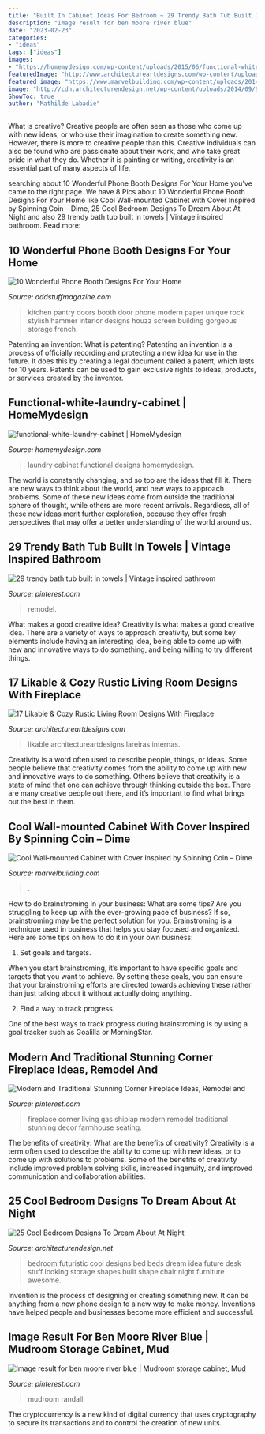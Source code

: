 ```yaml
---
title: "Built In Cabinet Ideas For Bedroom ~ 29 Trendy Bath Tub Built In Towels"
description: "Image result for ben moore river blue"
date: "2023-02-23"
categories:
- "ideas"
tags: ["ideas"]
images:
- "https://homemydesign.com/wp-content/uploads/2015/06/functional-white-laundry-cabinet.jpg"
featuredImage: "http://www.architectureartdesigns.com/wp-content/uploads/2014/12/1054.jpg"
featured_image: "https://www.marvelbuilding.com/wp-content/uploads/2014/12/Cool-Wall-mounted-Cabinet-with-Cover-Inspired-by-Spinning-Coin-5.jpg"
image: "http://cdn.architecturendesign.net/wp-content/uploads/2014/09/9-futuristic-bedroom-design-idea.jpg"
ShowToc: true
author: "Mathilde Labadie"
---
```



What is creative?
Creative people are often seen as those who come up with new ideas, or who use their imagination to create something new. However, there is more to creative people than this. Creative individuals can also be found who are passionate about their work, and who take great pride in what they do. Whether it is painting or writing, creativity is an essential part of many aspects of life.

	

		
searching about 10 Wonderful Phone Booth Designs For Your Home you've came to the right page. We have 8 Pics about 10 Wonderful Phone Booth Designs For Your Home like Cool Wall-mounted Cabinet with Cover Inspired by Spinning Coin – Dime, 25 Cool Bedroom Designs To Dream About At Night and also 29 trendy bath tub built in towels | Vintage inspired bathroom. Read more:
		
    
## 10 Wonderful Phone Booth Designs For Your Home

<img loading=lazy src="https://oddstuffmagazine.com/wp-content/uploads/2015/03/pantry-doors-650x868.jpg" onerror="this.onerror=null;this.src='https://tse1.mm.bing.net/th?id=OIP.4ce4POMZja5Bkp5SWKGHLwHaJ4&amp;pid=15.1';" alt="10 Wonderful Phone Booth Designs For Your Home">

_Source: oddstuffmagazine.com_

>kitchen pantry doors booth door phone modern paper unique rock stylish hammer interior designs houzz screen building gorgeous storage french. 

	

Patenting an invention: What is patenting?
Patenting an invention is a process of officially recording and protecting a new idea for use in the future. It does this by creating a legal document called a patent, which lasts for 10 years. Patents can be used to gain exclusive rights to ideas, products, or services created by the inventor.

    
## Functional-white-laundry-cabinet | HomeMydesign

<img loading=lazy src="https://homemydesign.com/wp-content/uploads/2015/06/functional-white-laundry-cabinet.jpg" onerror="this.onerror=null;this.src='https://tse4.mm.bing.net/th?id=OIP.PDPpXwQ1H7phyDZ9cqJRaAHaLH&amp;pid=15.1';" alt="functional-white-laundry-cabinet | HomeMydesign">

_Source: homemydesign.com_

>laundry cabinet functional designs homemydesign. 

	

The world is constantly changing, and so too are the ideas that fill it. There are new ways to think about the world, and new ways to approach problems. Some of these new ideas come from outside the traditional sphere of thought, while others are more recent arrivals. Regardless, all of these new ideas merit further exploration, because they offer fresh perspectives that may offer a better understanding of the world around us.

    
## 29 Trendy Bath Tub Built In Towels | Vintage Inspired Bathroom

<img loading=lazy src="https://i.pinimg.com/736x/93/0b/46/930b4617db0ee68718de5cd2db744782.jpg" onerror="this.onerror=null;this.src='https://tse4.mm.bing.net/th?id=OIP._WQZnFU7h5cwQr31wv8LWwAAAA&amp;pid=15.1';" alt="29 trendy bath tub built in towels | Vintage inspired bathroom">

_Source: pinterest.com_

>remodel. 

	

What makes a good creative idea?
Creativity is what makes a good creative idea. There are a variety of ways to approach creativity, but some key elements include having an interesting idea, being able to come up with new and innovative ways to do something, and being willing to try different things.

    
## 17 Likable &amp; Cozy Rustic Living Room Designs With Fireplace

<img loading=lazy src="http://www.architectureartdesigns.com/wp-content/uploads/2014/12/1054.jpg" onerror="this.onerror=null;this.src='https://tse3.mm.bing.net/th?id=OIP.j1KhNO6lfuGc9ifPlgFcagHaLL&amp;pid=15.1';" alt="17 Likable &amp; Cozy Rustic Living Room Designs With Fireplace">

_Source: architectureartdesigns.com_

>likable architectureartdesigns lareiras internas. 

	

Creativity is a word often used to describe people, things, or ideas. Some people believe that creativity comes from the ability to come up with new and innovative ways to do something. Others believe that creativity is a state of mind that one can achieve through thinking outside the box. There are many creative people out there, and it’s important to find what brings out the best in them.

    
## Cool Wall-mounted Cabinet With Cover Inspired By Spinning Coin – Dime

<img loading=lazy src="https://www.marvelbuilding.com/wp-content/uploads/2014/12/Cool-Wall-mounted-Cabinet-with-Cover-Inspired-by-Spinning-Coin-5.jpg" onerror="this.onerror=null;this.src='https://tse1.mm.bing.net/th?id=OIP.JIP-1U3eQHMXkJmXx7R-ggHaLH&amp;pid=15.1';" alt="Cool Wall-mounted Cabinet with Cover Inspired by Spinning Coin – Dime">

_Source: marvelbuilding.com_

>. 

	

How to do brainstroming in your business: What are some tips?
Are you struggling to keep up with the ever-growing pace of business? If so, brainstroming may be the perfect solution for you. Brainstroming is a technique used in business that helps you stay focused and organized. Here are some tips on how to do it in your own business: 
1. Set goals and targets.

When you start brainstroming, it’s important to have specific goals and targets that you want to achieve. By setting these goals, you can ensure that your brainstroming efforts are directed towards achieving these rather than just talking about it without actually doing anything. 

2. Find a way to track progress.

One of the best ways to track progress during brainstroming is by using a goal tracker such as Goalilla or MorningStar.

    
## Modern And Traditional Stunning Corner Fireplace Ideas, Remodel And

<img loading=lazy src="https://i.pinimg.com/736x/a2/73/20/a273200dd3da1427830232356df06464.jpg" onerror="this.onerror=null;this.src='https://tse2.mm.bing.net/th?id=OIP.UzsjwbjCwxI0VXHCa_UNlQHaLH&amp;pid=15.1';" alt="Modern and Traditional Stunning Corner Fireplace Ideas, Remodel and">

_Source: pinterest.com_

>fireplace corner living gas shiplap modern remodel traditional stunning decor farmhouse seating. 

	

The benefits of creativity: What are the benefits of creativity?
Creativity is a term often used to describe the ability to come up with new ideas, or to come up with solutions to problems. Some of the benefits of creativity include improved problem solving skills, increased ingenuity, and improved communication and collaboration abilities.

    
## 25 Cool Bedroom Designs To Dream About At Night

<img loading=lazy src="http://cdn.architecturendesign.net/wp-content/uploads/2014/09/9-futuristic-bedroom-design-idea.jpg" onerror="this.onerror=null;this.src='https://tse2.mm.bing.net/th?id=OIP.fe3v2hScTT3fDxqeIxYrIQHaMa&amp;pid=15.1';" alt="25 Cool Bedroom Designs To Dream About At Night">

_Source: architecturendesign.net_

>bedroom futuristic cool designs bed beds dream idea future desk stuff looking storage shapes built shape chair night furniture awesome. 

	

Invention is the process of designing or creating something new. It can be anything from a new phone design to a new way to make money. Inventions have helped people and businesses become more efficient and successful.

    
## Image Result For Ben Moore River Blue | Mudroom Storage Cabinet, Mud

<img loading=lazy src="https://i.pinimg.com/736x/6c/a8/0c/6ca80ce8c790bf8c097011e33572c4c7.jpg" onerror="this.onerror=null;this.src='https://tse2.mm.bing.net/th?id=OIP.RcISsa5yQ1MnM3xvXIJS4wHaJ4&amp;pid=15.1';" alt="Image result for ben moore river blue | Mudroom storage cabinet, Mud">

_Source: pinterest.com_

>mudroom randall. 

	

The cryptocurrency is a new kind of digital currency that uses cryptography to secure its transactions and to control the creation of new units.

